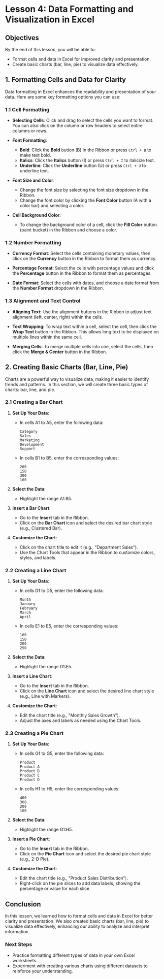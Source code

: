 # Lesson 4: Data Formatting and Visualization in Excel

## Objectives
By the end of this lesson, you will be able to:
- Format cells and data in Excel for improved clarity and presentation.
- Create basic charts (bar, line, pie) to visualize data effectively.

## 1. Formatting Cells and Data for Clarity

Data formatting in Excel enhances the readability and presentation of your data. Here are some key formatting options you can use:

### 1.1 Cell Formatting

- **Selecting Cells**: Click and drag to select the cells you want to format. You can also click on the column or row headers to select entire columns or rows.

- **Font Formatting**:
  - **Bold**: Click the **Bold** button (B) in the Ribbon or press `Ctrl + B` to make text bold.
  - **Italics**: Click the **Italics** button (I) or press `Ctrl + I` to italicize text.
  - **Underline**: Click the **Underline** button (U) or press `Ctrl + U` to underline text.

- **Font Size and Color**:
  - Change the font size by selecting the font size dropdown in the Ribbon.
  - Change the font color by clicking the **Font Color** button (A with a color bar) and selecting a color.

- **Cell Background Color**:
  - To change the background color of a cell, click the **Fill Color** button (paint bucket) in the Ribbon and choose a color.

### 1.2 Number Formatting

- **Currency Format**: Select the cells containing monetary values, then click on the **Currency** button in the Ribbon to format them as currency.
  
- **Percentage Format**: Select the cells with percentage values and click the **Percentage** button in the Ribbon to format them as percentages.

- **Date Format**: Select the cells with dates, and choose a date format from the **Number Format** dropdown in the Ribbon.

### 1.3 Alignment and Text Control

- **Aligning Text**: Use the alignment buttons in the Ribbon to adjust text alignment (left, center, right) within the cells.
  
- **Text Wrapping**: To wrap text within a cell, select the cell, then click the **Wrap Text** button in the Ribbon. This allows long text to be displayed on multiple lines within the same cell.

- **Merging Cells**: To merge multiple cells into one, select the cells, then click the **Merge & Center** button in the Ribbon.

## 2. Creating Basic Charts (Bar, Line, Pie)

Charts are a powerful way to visualize data, making it easier to identify trends and patterns. In this section, we will create three basic types of charts: bar, line, and pie.

### 2.1 Creating a Bar Chart

1. **Set Up Your Data**:
   - In cells A1 to A5, enter the following data:
     ```
     Category
     Sales
     Marketing
     Development
     Support
     ```
   - In cells B1 to B5, enter the corresponding values:
     ```
     200
     150
     300
     100
     ```

2. **Select the Data**:
   - Highlight the range A1:B5.

3. **Insert a Bar Chart**:
   - Go to the **Insert** tab in the Ribbon.
   - Click on the **Bar Chart** icon and select the desired bar chart style (e.g., Clustered Bar).

4. **Customize the Chart**:
   - Click on the chart title to edit it (e.g., "Department Sales").
   - Use the Chart Tools that appear in the Ribbon to customize colors, styles, and labels.

### 2.2 Creating a Line Chart

1. **Set Up Your Data**:
   - In cells D1 to D5, enter the following data:
     ```
     Month
     January
     February
     March
     April
     ```
   - In cells E1 to E5, enter the corresponding values:
     ```
     100
     150
     200
     250
     ```

2. **Select the Data**:
   - Highlight the range D1:E5.

3. **Insert a Line Chart**:
   - Go to the **Insert** tab in the Ribbon.
   - Click on the **Line Chart** icon and select the desired line chart style (e.g., Line with Markers).

4. **Customize the Chart**:
   - Edit the chart title (e.g., "Monthly Sales Growth").
   - Adjust the axes and labels as needed using the Chart Tools.

### 2.3 Creating a Pie Chart

1. **Set Up Your Data**:
   - In cells G1 to G5, enter the following data:
     ```
     Product
     Product A
     Product B
     Product C
     Product D
     ```
   - In cells H1 to H5, enter the corresponding values:
     ```
     400
     300
     200
     100
     ```

2. **Select the Data**:
   - Highlight the range G1:H5.

3. **Insert a Pie Chart**:
   - Go to the **Insert** tab in the Ribbon.
   - Click on the **Pie Chart** icon and select the desired pie chart style (e.g., 2-D Pie).

4. **Customize the Chart**:
   - Edit the chart title (e.g., "Product Sales Distribution").
   - Right-click on the pie slices to add data labels, showing the percentage or value for each slice.

## Conclusion

In this lesson, we learned how to format cells and data in Excel for better clarity and presentation. We also created basic charts (bar, line, pie) to visualize data effectively, enhancing our ability to analyze and interpret information.

### Next Steps
- Practice formatting different types of data in your own Excel worksheets.
- Experiment with creating various charts using different datasets to reinforce your understanding.
